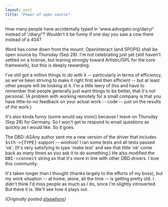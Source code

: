 ```yaml
---
layout: post
title: "Power of open source"
---
```




<p>How many people have accidentally typed in
'www.advogato.org/dairy/' instead of '/diary/'? Wouldn't it
be funny if one day you saw a cow there instead of a 404?

<p>Word has come down from the mount: OpenInteract (and
SPOPS) shall be open source by Thursday (Sep 28). I'm not
celebrating just yet (still haven't settled on a license,
but leaning strongly toward Artistic/GPL for the core
framework), but this is deeply rewarding. 

<p>I've still got a million things to do with it --
particularly in terms of efficiency, as we've been striving
to make it right first and then efficient -- but at least
other people will be looking at it. I'm a little leery of
this and have to remember that people generally just want
things to be better, that it's not personal. (A problem with
working remotely for a small company is that you have
little-to-no feedback on your actual work -- code -- just on
the results of the work.)

<p>It's also kinda funny (some would say ironic) because I
leave on Thursday (Sep 28) for Germany. So I won't get to
respond to email questions as quickly as I would like. So it
goes. 

<p>The DBD::ASAny author sent me a new version of the driver
that includes <tt>$sth-&gt;{TYPE}</tt> support -- woohoo! I
ran some tests and all tests passed 'ok'. (It's very
satisfying to type 'make test' and see that little 'ok' come
back as many times as you ask it to do something.) He also
modified the <tt>DBI-&gt;connect</tt> string so that it's
more in line with other DBD drivers. I love this community.

<p>It's taken longer than I thought (thanks largely to the
efforts of my boss), but my work situation --  at home,
alone, all the time -- is getting pretty old. I didn't think
I'd miss people as much as I do, since I'm slightly
introverted. But there it is. We'll see how it plays out.

<p><em>(Originally posted <a href="http://www.advogato.org/person/cwinters/diary.html?start=23">elsewhere</a>)</em></p>


